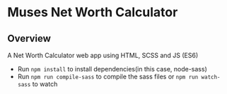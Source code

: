 # Muses Net Worth Calculator

## Overview

A Net Worth Calculator web app using HTML, SCSS and JS (ES6)


- Run `npm install` to install dependencies(in this case, node-sass)
- Run `npm run compile-sass` to compile the sass files or `npm run watch-sass` to watch

